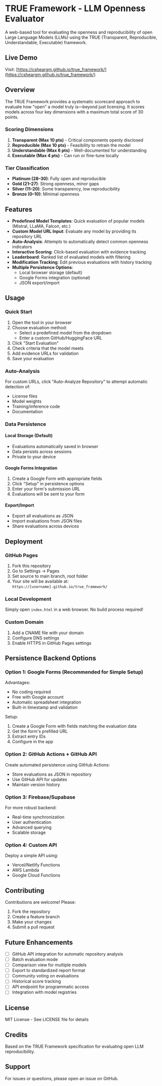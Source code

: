 # TRUE Framework - LLM Openness Evaluator

A web-based tool for evaluating the openness and reproducibility of open Large Language Models (LLMs) using the TRUE (Transparent, Reproducible, Understandable, Executable) framework.

## Live Demo

Visit: [https://csheargm.github.io/true_framework/](https://csheargm.github.io/true_framework/)

## Overview

The TRUE Framework provides a systematic scorecard approach to evaluate how "open" a model truly is—beyond just licensing. It scores models across four key dimensions with a maximum total score of 30 points.

### Scoring Dimensions

1. **Transparent (Max 10 pts)** - Critical components openly disclosed
2. **Reproducible (Max 10 pts)** - Feasibility to retrain the model
3. **Understandable (Max 6 pts)** - Well-documented for understanding
4. **Executable (Max 4 pts)** - Can run or fine-tune locally

### Tier Classification

- **Platinum (28–30)**: Fully open and reproducible
- **Gold (21–27)**: Strong openness, minor gaps
- **Silver (11–20)**: Some transparency, low reproducibility
- **Bronze (0–10)**: Minimal openness

## Features

- **Predefined Model Templates**: Quick evaluation of popular models (Mistral, LLaMA, Falcon, etc.)
- **Custom Model URL Input**: Evaluate any model by providing its repository URL
- **Auto-Analysis**: Attempts to automatically detect common openness indicators
- **Interactive Scoring**: Click-based evaluation with evidence tracking
- **Leaderboard**: Ranked list of evaluated models with filtering
- **Modification Tracking**: Edit previous evaluations with history tracking
- **Multiple Persistence Options**:
  - Local browser storage (default)
  - Google Forms integration (optional)
  - JSON export/import

## Usage

### Quick Start

1. Open the tool in your browser
2. Choose evaluation method:
   - Select a predefined model from the dropdown
   - Enter a custom GitHub/HuggingFace URL
3. Click "Start Evaluation"
4. Check criteria that the model meets
5. Add evidence URLs for validation
6. Save your evaluation

### Auto-Analysis

For custom URLs, click "Auto-Analyze Repository" to attempt automatic detection of:
- License files
- Model weights
- Training/inference code
- Documentation

### Data Persistence

#### Local Storage (Default)
- Evaluations automatically saved in browser
- Data persists across sessions
- Private to your device

#### Google Forms Integration
1. Create a Google Form with appropriate fields
2. Click "Setup" in persistence options
3. Enter your form's submission URL
4. Evaluations will be sent to your form

#### Export/Import
- Export all evaluations as JSON
- Import evaluations from JSON files
- Share evaluations across devices

## Deployment

### GitHub Pages

1. Fork this repository
2. Go to Settings → Pages
3. Set source to main branch, root folder
4. Your site will be available at: `https://[username].github.io/true_framework/`

### Local Development

Simply open `index.html` in a web browser. No build process required!

### Custom Domain

1. Add a CNAME file with your domain
2. Configure DNS settings
3. Enable HTTPS in GitHub Pages settings

## Persistence Backend Options

### Option 1: Google Forms (Recommended for Simple Setup)

Advantages:
- No coding required
- Free with Google account
- Automatic spreadsheet integration
- Built-in timestamp and validation

Setup:
1. Create a Google Form with fields matching the evaluation data
2. Get the form's prefilled URL
3. Extract entry IDs
4. Configure in the app

### Option 2: GitHub Actions + GitHub API

Create automated persistence using GitHub Actions:
- Store evaluations as JSON in repository
- Use GitHub API for updates
- Maintain version history

### Option 3: Firebase/Supabase

For more robust backend:
- Real-time synchronization
- User authentication
- Advanced querying
- Scalable storage

### Option 4: Custom API

Deploy a simple API using:
- Vercel/Netlify Functions
- AWS Lambda
- Google Cloud Functions

## Contributing

Contributions are welcome! Please:

1. Fork the repository
2. Create a feature branch
3. Make your changes
4. Submit a pull request

## Future Enhancements

- [ ] GitHub API integration for automatic repository analysis
- [ ] Batch evaluation mode
- [ ] Comparison view for multiple models
- [ ] Export to standardized report format
- [ ] Community voting on evaluations
- [ ] Historical score tracking
- [ ] API endpoint for programmatic access
- [ ] Integration with model registries

## License

MIT License - See LICENSE file for details

## Credits

Based on the TRUE Framework specification for evaluating open LLM reproducibility.

## Support

For issues or questions, please open an issue on GitHub.